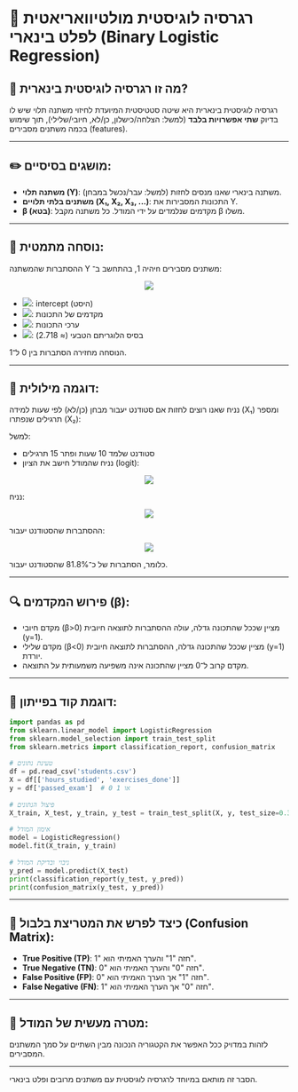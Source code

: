 # 🌟 רגרסיה לוגיסטית מולטיוואריאטית לפלט בינארי (Binary Logistic Regression)
  
## 📘 מה זו רגרסיה לוגיסטית בינארית?
רגרסיה לוגיסטית בינארית היא שיטה סטטיסטית המיועדת לחיזוי משתנה תלוי שיש לו בדיוק **שתי אפשרויות בלבד** (למשל: הצלחה/כישלון, כן/לא, חיובי/שלילי), תוך שימוש בכמה משתנים מסבירים (features).
  
---
  
## ✏️ מושגים בסיסיים:
- **משתנה תלוי (Y)**: משתנה בינארי שאנו מנסים לחזות (למשל: עבר/נכשל במבחן).
- **משתנים בלתי תלויים (X₁, X₂, X₃, ...)**: התכונות המסבירות את Y.
- **β (בטא)**: מקדמים שנלמדים על ידי המודל. כל משתנה מקבל β משלו.
  
---
  
## 📐 נוסחה מתמטית:
ההסתברות שהמשתנה Y יהיה 1, בהתחשב ב־n משתנים מסבירים:
  
<p align="center"><img src="https://latex.codecogs.com/gif.latex?P(y%20=%201%20\mid%20x)%20=%20\frac{1}{1%20+%20e^{-(\beta_0%20+%20\beta_1%20x_1%20+%20\beta_2%20x_2%20+%20\dots%20+%20\beta_n%20x_n)}}"/></p>  
  
  
- <img src="https://latex.codecogs.com/gif.latex?\beta_0"/>: intercept (היסט)
- <img src="https://latex.codecogs.com/gif.latex?\beta_1,%20\dots,%20\beta_n"/>: מקדמים של התכונות
- <img src="https://latex.codecogs.com/gif.latex?x_1,%20\dots,%20x_n"/>: ערכי התכונות
- <img src="https://latex.codecogs.com/gif.latex?e"/>: בסיס הלוגריתם הטבעי (≈ 2.718)
  
הנוסחה מחזירה הסתברות בין 0 ל־1.
  
---
  
## 💬 דוגמה מילולית:
  
נניח שאנו רוצים לחזות אם סטודנט יעבור מבחן (כן/לא) לפי שעות למידה (X₁) ומספר תרגילים שנפתרו (X₂):
  
למשל:
  
- סטודנט שלמד 10 שעות ופתר 15 תרגילים
- נניח שהמודל חישב את הציון (logit):
  
<p align="center"><img src="https://latex.codecogs.com/gif.latex?z%20=%20\beta_0%20+%20\beta_1%20\cdot%2010%20+%20\beta_2%20\cdot%2015"/></p>  
  
  
נניח:
<p align="center"><img src="https://latex.codecogs.com/gif.latex?z%20=%20-1%20+%200.2%20\cdot%2010%20+%200.1%20\cdot%2015%20=%201.5"/></p>  
  
  
ההסתברות שהסטודנט יעבור:
  
<p align="center"><img src="https://latex.codecogs.com/gif.latex?P%20=%20\frac{1}{1%20+%20e^{-1.5}}%20\approx%200.8176"/></p>  
  
  
כלומר, הסתברות של כ־81.8% שהסטודנט יעבור.
  
---
  
## 🔍 פירוש המקדמים (β):
- מקדם חיובי (β>0) מציין שככל שהתכונה גדלה, עולה ההסתברות לתוצאה חיובית (y=1).
- מקדם שלילי (β<0) מציין שככל שהתכונה גדלה, ההסתברות לתוצאה חיובית (y=1) יורדת.
- מקדם קרוב ל־0 מציין שהתכונה אינה משפיעה משמעותית על התוצאה.
  
---
  
## 🧪 דוגמת קוד בפייתון:
```python
import pandas as pd
from sklearn.linear_model import LogisticRegression
from sklearn.model_selection import train_test_split
from sklearn.metrics import classification_report, confusion_matrix
  
# טעינת נתונים
df = pd.read_csv('students.csv')
X = df[['hours_studied', 'exercises_done']]
y = df['passed_exam']  # 0 או 1
  
# פיצול הנתונים
X_train, X_test, y_train, y_test = train_test_split(X, y, test_size=0.3, random_state=42)
  
# אימון המודל
model = LogisticRegression()
model.fit(X_train, y_train)
  
# ניבוי ובדיקת המודל
y_pred = model.predict(X_test)
print(classification_report(y_test, y_pred))
print(confusion_matrix(y_test, y_pred))
```
  
---
  
## 🧮 כיצד לפרש את המטריצת בלבול (Confusion Matrix):
- **True Positive (TP)**: חזה "1" והערך האמיתי הוא "1".
- **True Negative (TN)**: חזה "0" והערך האמיתי הוא "0".
- **False Positive (FP)**: חזה "1" אך הערך האמיתי הוא "0".
- **False Negative (FN)**: חזה "0" אך הערך האמיתי הוא "1".
  
---
  
## 🎯 מטרה מעשית של המודל:
לזהות במדויק ככל האפשר את הקטגוריה הנכונה מבין השתיים על סמך המשתנים המסבירים.
  
---
  
הסבר זה מותאם במיוחד לרגרסיה לוגיסטית עם משתנים מרובים ופלט בינארי.
  
  